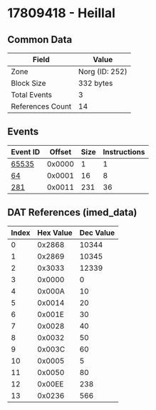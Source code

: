 # 17809418 - Heillal

## Common Data

| Field            | Value          |
|------------------|----------------|
| Zone             | Norg (ID: 252) |
| Block Size       | 332 bytes      |
| Total Events     | 3              |
| References Count | 14             |

## Events

| Event ID            | Offset   |   Size |   Instructions |
|---------------------|----------|--------|----------------|
| [65535](./65535.md) | 0x0000   |      1 |              1 |
| [64](./64.md)       | 0x0001   |     16 |              8 |
| [281](./281.md)     | 0x0011   |    231 |             36 |

## DAT References (imed_data)

|   Index | Hex Value   |   Dec Value |
|---------|-------------|-------------|
|       0 | 0x2868      |       10344 |
|       1 | 0x2869      |       10345 |
|       2 | 0x3033      |       12339 |
|       3 | 0x0000      |           0 |
|       4 | 0x000A      |          10 |
|       5 | 0x0014      |          20 |
|       6 | 0x001E      |          30 |
|       7 | 0x0028      |          40 |
|       8 | 0x0032      |          50 |
|       9 | 0x003C      |          60 |
|      10 | 0x0005      |           5 |
|      11 | 0x0050      |          80 |
|      12 | 0x00EE      |         238 |
|      13 | 0x0236      |         566 |
